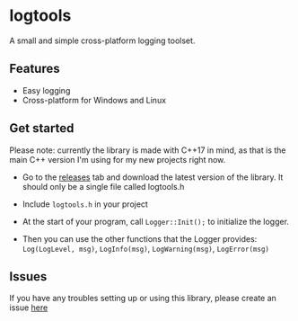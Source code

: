# logtools
A small and simple cross-platform logging toolset.

## Features

- Easy logging
- Cross-platform for Windows and Linux

## Get started

Please note: currently the library is made with C++17 in mind, as that is the main C++ version I'm using for my new projects right now.

- Go to the [releases](https://github.com/SeppahBaws/logtools/releases) tab and download the latest version of the library.
It should only be a single file called logtools.h

- Include `logtools.h` in your project

- At the start of your program, call `Logger::Init();` to initialize the logger.

- Then you can use the other functions that the Logger provides: `Log(LogLevel, msg)`, `LogInfo(msg)`, `LogWarning(msg)`, `LogError(msg)`

## Issues

If you have any troubles setting up or using this library, please create an issue [here](https://github.com/SeppahBaws/logtools/issues/new)
